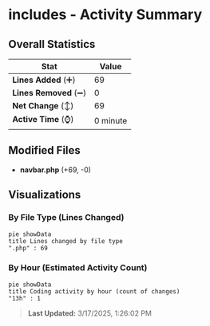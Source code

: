 # includes - Activity Summary 

## Overall Statistics

| Stat                   | Value                                                             |
| ---------------------- | ----------------------------------------------------------------- |
| **Lines Added** (➕)   | 69                                          |
| **Lines Removed** (➖) | 0                                        |
| **Net Change** (↕)    | 69                |
| **Active Time** (⌚)   | 0 minute |


## Modified Files
- **navbar.php** (+69, -0)

## Visualizations

### By File Type (Lines Changed)

```mermaid
pie showData
title Lines changed by file type
".php" : 69
```

### By Hour (Estimated Activity Count)

```mermaid
pie showData
title Coding activity by hour (count of changes)
"13h" : 1
```


> **Last Updated:** 3/17/2025, 1:26:02 PM